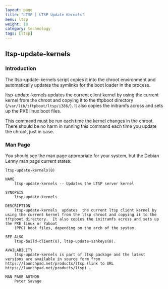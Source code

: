 ```yaml
---
layout: page
title: "LTSP | LTSP Update Kernels"
menu: ltsp
weight: 10
category: technology
tags: [ltsp]
---
```


## ltsp-update-kernels

### Introduction

The ltsp-update-kernels script copies it into the chroot environment and automatically updates the symlinks for the boot loader in the process.

ltsp-update-kernels updates the current client kernel by using the current kernel from the chroot and copying it to the tftpboot directory (`/var/lib/tftpboot/ltsp/i386/`).  It also copies the initramfs across and sets up the PXE linux boot files.

This command must be run each time the kernel changes in the chroot.  There should be no harm in running this command each time you update the chroot, just in case.

### Man Page

You should see the man page appropriate for your system, but the Debian Lenny man page current states:

    ltsp-update-kernels(8)

    NAME
        ltsp-update-kernels -- Updates the LTSP server kernel

    SYNOPSIS
        ltsp-update-kernels

    DESCRIPTION
        ltsp-update-kernels  updates  the current ltsp client kernel by using the current kernel from the ltsp chroot and copying it to the tftpboot directory.  It also copies the initramfs across and sets up the PXE linux or Yaboot
        (PPC) boot files, depending on the arch of the system.

    SEE ALSO
        ltsp-build-client(8), ltsp-update-sshkeys(8).

    AVAILABILITY
        ltsp-update-kernels is part of ltsp package and the latest versions are available in source form from https://launchpad.net/products/ltsp (link to URL https://launchpad.net/products/ltsp) .

    MAN PAGE AUTHOR
        Peter Savage
